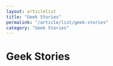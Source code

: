 ```yaml
---
layout: articlelist
title: "Geek Stories"
permalink: "/article/list/geek-stories"
category: "Geek Stories"
---
```


# Geek Stories
